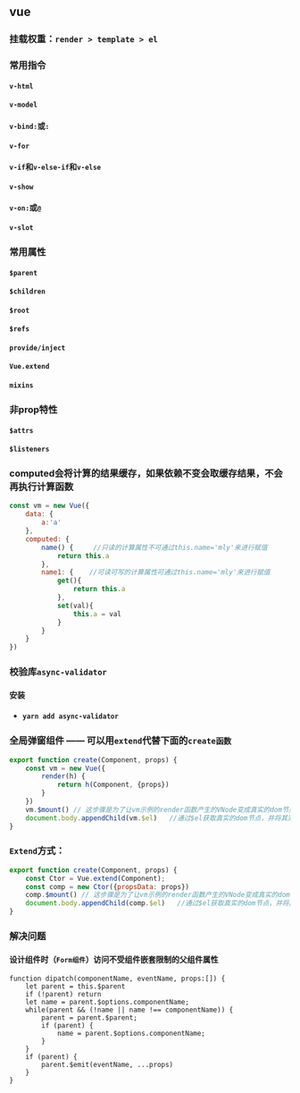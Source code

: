 ## vue

### 挂载权重：`render > template > el`

### 常用指令

#### `v-html`

#### `v-model`

#### `v-bind:`或`:`

#### `v-for`

#### `v-if`和`v-else-if`和`v-else`

#### `v-show`

#### `v-on:`或`@`

#### `v-slot`

### 常用属性

#### `$parent`

#### `$children`

#### `$root`

#### `$refs`

#### `provide/inject`

#### `Vue.extend`

#### `mixins`

### 非prop特性

#### `$attrs`

#### `$listeners`

### computed会将计算的结果缓存，如果依赖不变会取缓存结果，不会再执行计算函数

```jsx
const vm = new Vue({
    data: {
        a:'a'
    },
	computed: {
		name() {     //只读的计算属性不可通过this.name='mly'来进行赋值
            return this.a
        },
		name1: {    //可读可写的计算属性可通过this.name='mly'来进行赋值
			get(){
                return this.a
            },
            set(val){
                this.a = val
            }
		}
	}
})
```

### 校验库`async-validator`

#### 安装

- #### `yarn add async-validator`

### 全局弹窗组件  ——  可以用`extend`代替下面的`create函数`

```jsx
export function create(Component, props) {
    const vm = new Vue({
        render(h) {
            return h(Component, {props})
        }
    })
    vm.$mount() // 这步骤是为了让vm示例的render函数产生的VNode变成真实的dom节点
    document.body.appendChild(vm.$el)   //通过$el获取真实的dom节点，并将其添加到body中
}
```

### `Extend`方式：

```jsx
export function create(Component, props) {
    const Ctor = Vue.extend(Component);
    const comp = new Ctor({propsData: props})
    comp.$mount() // 这步骤是为了让vm示例的render函数产生的VNode变成真实的dom节点
    document.body.appendChild(comp.$el)   //通过$el获取真实的dom节点，并将其添加到body中
}
```



### 解决问题

#### 设计组件时（`Form组件`）访问不受组件嵌套限制的父组件属性

```tsx
function dipatch(componentName, eventName, props:[]) {
    let parent = this.$parent
    if (!parent) return
    let name = parent.$options.componentName;
    while(parent && (!name || name !== componentName)) {
        parent = parent.$parent;
        if (parent) {
            name = parent.$options.componentName;
        }
    }
    if (parent) {
        parent.$emit(eventName, ...props)
    }
}
```

